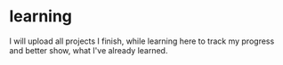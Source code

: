 # learning
I will upload all projects I finish, while learning here to track my progress and better show, what I've already learned.

